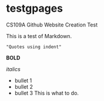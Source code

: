 # testgpages
CS109A Github Website Creation Test

This is a test of Markdown.

    "Quotes using indent"
    
    

**BOLD**

*italics*

- bullet 1
- bullet 2
- bullet 3
This is what to do.
